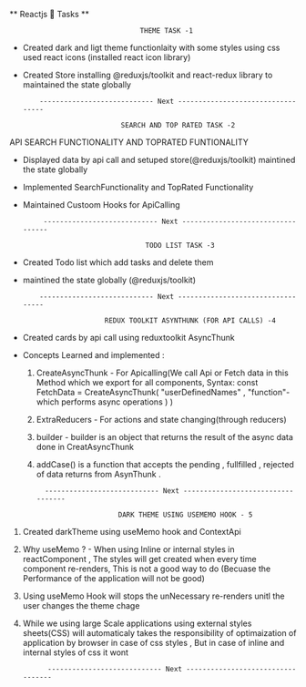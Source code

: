 ** Reactjs 🚀 Tasks **

                                    THEME TASK -1

- Created dark and ligt theme functionlaity with some styles using css used react icons (installed react icon library)
- Created Store installing @reduxjs/toolkit and react-redux library to maintained the state globally

          ---------------------------- Next ----------------------------------

                              SEARCH AND TOP RATED TASK -2

API SEARCH FUNCTIONALITY AND TOPRATED FUNTIONALITY
- Displayed data by api call and setuped store(@reduxjs/toolkit) maintined the state globally
- Implemented SearchFunctionality and TopRated Functionality
- Maintained Custoom Hooks for ApiCalling

           ---------------------------- Next ----------------------------------

                                    TODO LIST TASK -3

- Created Todo list which add tasks and delete them
- maintined the state globally (@reduxjs/toolkit)

          ---------------------------- Next ----------------------------------

                          REDUX TOOLKIT ASYNTHUNK (FOR API CALLS) -4

- Created cards by api call using reduxtoolkit AsyncThunk
- Concepts Learned and implemented :

  1.  CreateAsyncThunk - For Apicalling(We call Api or Fetch data in this Method which we export for all components,
      Syntax:
      const FetchData = CreateAsyncThunk( "userDefinedNames" , "function"- which performs async operations )
      )
  2.  ExtraReducers - For actions and state changing(through reducers)
  3.  builder - builder is an object that returns the result of the async data done in CreatAsyncThunk
  4.  addCase() is a function that accepts the pending , fullfilled , rejected of data returns from AsynThunk .

            ---------------------------- Next ----------------------------------

                              DARK THEME USING USEMEMO HOOK - 5

1.  Created darkTheme using useMemo hook and ContextApi
2.  Why useMemo ? - When using Inline or internal styles in reactComponent , The styles will get created when every time component re-renders, This is not a good way to do (Becuase the Performance of the application will not be good)
3.  Using useMemo Hook will stops the unNecessary re-renders unitl the user changes the theme chage
4.  While we using large Scale applications using external styles sheets(CSS) will automaticaly takes the responsibility of optimaization of application by browser in case of css styles , But in case of inline and internal styles of css it wont

              ---------------------------- Next ----------------------------------
